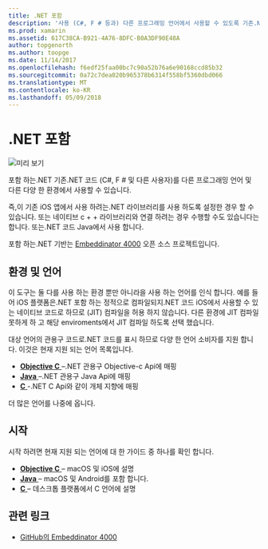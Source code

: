 ```yaml
---
title: .NET 포함
description: '사용 (C#, F # 등과) 다른 프로그래밍 언어에서 사용할 수 있도록 기존.NET 코드를 포함 하는.NET'
ms.prod: xamarin
ms.assetid: 617C38CA-B921-4A76-8DFC-B0A3DF90E48A
author: topgenorth
ms.author: toopge
ms.date: 11/14/2017
ms.openlocfilehash: f6edf25faa00bc7c90a52b76a6e90168ccd85b32
ms.sourcegitcommit: 0a72c7dea020b965378b6314f558bf5360dbd066
ms.translationtype: MT
ms.contentlocale: ko-KR
ms.lasthandoff: 05/09/2018
---
```

# <a name="net-embedding"></a>.NET 포함

![미리 보기](~/media/shared/preview.png)

포함 하는.NET 기존.NET 코드 (C#, F # 및 다른 사용자)를 다른 프로그래밍 언어 및 다른 다양 한 환경에서 사용할 수 있습니다.

즉,이 기존 iOS 앱에서 사용 하려는.NET 라이브러리를 사용 하도록 설정한 경우 할 수 있습니다.   또는 네이티브 c + + 라이브러리와 연결 하려는 경우 수행할 수도 있습니다는 합니다.   또는.NET 코드 Java에서 사용 합니다.

포함 하는.NET 기반는 [Embeddinator 4000](https://github.com/mono/Embeddinator-4000) 오픈 소스 프로젝트입니다.

## <a name="environments-and-languages"></a>환경 및 언어

이 도구는 둘 다를 사용 하는 환경 뿐만 아니라을 사용 하는 언어를 인식 합니다.   예를 들어 iOS 플랫폼은.NET 포함 하는 정적으로 컴파일되지.NET 코드 iOS에서 사용할 수 있는 네이티브 코드로 하므로 (JIT) 컴파일을 허용 하지 않습니다.  다른 환경에 JIT 컴파일 못하게 하 고 해당 enviroments에서 JIT 컴파일 하도록 선택 했습니다.

대상 언어의 관용구 코드로.NET 코드를 표시 하므로 다양 한 언어 소비자를 지원 합니다.   이것은 현재 지원 되는 언어 목록입니다.

- [**Objective C** ](objective-c/index.md) –.NET 관용구 Objective-c Api에 매핑
- [**Java** ](android/index.md) –.NET 관용구 Java Api에 매핑
- [**C** ](get-started/c.md) -.NET C Api와 같이 개체 지향에 매핑

더 많은 언어를 나중에 옵니다.

## <a name="getting-started"></a>시작

시작 하려면 현재 지원 되는 언어에 대 한 가이드 중 하나를 확인 합니다.

- [**Objective C** ](get-started/objective-c/index.md) – macOS 및 iOS에 설명
- [**Java** ](get-started/java/index.md) – macOS 및 Android를 포함 합니다.
- [**C** ](get-started/c.md) – 데스크톱 플랫폼에서 C 언어에 설명

## <a name="related-links"></a>관련 링크

- [GitHub의 Embeddinator 4000](https://github.com/mono/Embeddinator-4000)
